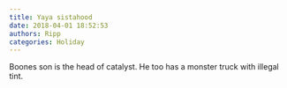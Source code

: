```yaml
---
title: Yaya sistahood
date: 2018-04-01 18:52:53
authors: Ripp
categories: Holiday
---
```


 Boones son is the head of catalyst. He too has a monster truck with illegal tint.
